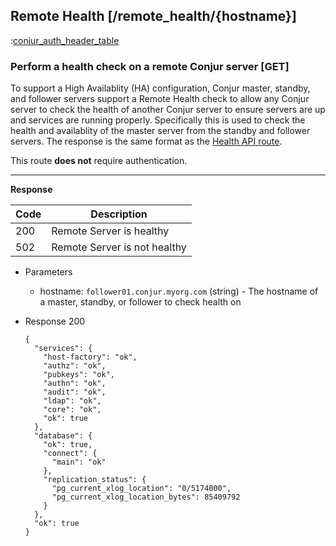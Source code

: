 ## Remote Health [/remote_health/{hostname}]

:[conjur_auth_header_table](partials/min_version_4.6.md)

### Perform a health check on a remote Conjur server [GET]

To support a High Availablity (HA) configuration, Conjur master, standby, and follower servers
support a Remote Health check to allow any Conjur server to check the health of another Conjur
server to ensure servers are up and services are running properly.
Specifically this is used to check the health and availablity of the master server from the
standby and follower servers.
The response is the same format as the [Health API route](/#reference/utilities/health).

This route **does not** require authentication.

---

**Response**

|Code|Description|
|----|-----------|
|200|Remote Server is healthy|
|502|Remote Server is not healthy|

+ Parameters
    + hostname: `follower01.conjur.myorg.com` (string) - The hostname of a master, standby, or follower to check health on

+ Response 200

    ```
    {
      "services": {
        "host-factory": "ok",
        "authz": "ok",
        "pubkeys": "ok",
        "authn": "ok",
        "audit": "ok",
        "ldap": "ok",
        "core": "ok",
        "ok": true
      },
      "database": {
        "ok": true,
        "connect": {
          "main": "ok"
        },
        "replication_status": {
          "pg_current_xlog_location": "0/5174000",
          "pg_current_xlog_location_bytes": 85409792
        }
      },
      "ok": true
    }
    ```
